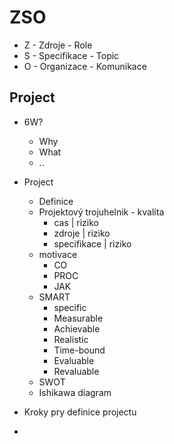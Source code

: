 # ZSO
- Z - Zdroje - Role
- S - Specifikace - Topic
- O - Organizace - Komunikace

## Project
- 6W?
	- Why
	- What
	- ..
- Project
	- Definice
	- Projektový trojuhelnik - kvalita
		- cas | riziko
		- zdroje | riziko
		- specifikace | riziko
	- motivace
		- CO
		- PROC
		- JAK
	- SMART
      - specific
      - Measurable
      - Achievable
      - Realistic
      - Time-bound
      - Evaluable
      - Revaluable
    - SWOT
    - Ishikawa diagram

- Kroky pry definice projectu
- 

